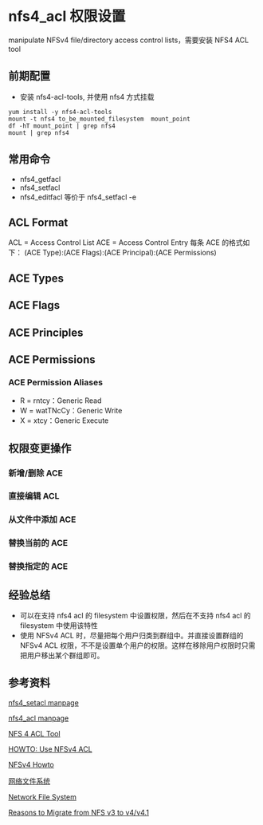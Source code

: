 # nfs4_acl 权限设置

manipulate NFSv4 file/directory access control lists，需要安装 NFS4 ACL tool

## 前期配置

- 安装 nfs4-acl-tools, 并使用 nfs4 方式挂载

```shell
yum install -y nfs4-acl-tools
mount -t nfs4 to_be_mounted_filesystem  mount_point
df -hT mount_point | grep nfs4 
mount | grep nfs4
```

## 常用命令

- nfs4_getfacl
- nfs4_setfacl
- nfs4_editfacl 等价于 nfs4_setfacl -e 

## ACL Format

ACL = Access Control List
ACE = Access Control Entry
每条 ACE 的格式如下：
(ACE Type):(ACE Flags):(ACE Principal):(ACE Permissions)

## ACE Types

## ACE Flags

## ACE Principles

## ACE Permissions

### ACE Permission Aliases
- R = rntcy：Generic Read
- W = watTNcCy：Generic Write
- X = xtcy：Generic Execute

## 权限变更操作

### 新增/删除 ACE
### 直接编辑 ACL
### 从文件中添加 ACE
### 替换当前的 ACE
### 替换指定的 ACE

## 经验总结

- 可以在支持 nfs4 acl 的 filesystem 中设置权限，然后在不支持 nfs4 acl 的 filesystem 中使用该特性
- 使用 NFSv4 ACL 时，尽量把每个用户归类到群组中。并直接设置群组的 NFSv4 ACL 权限，不不是设置单个用户的权限。这样在移除用户权限时只需把用户移出某个群组即可。

## 参考资料

[nfs4_setacl manpage](https://linux.die.net/man/1/nfs4_setfacl)

[nfs4_acl manpage](https://linux.die.net/man/5/nfs4_acl)

[NFS 4 ACL Tool](https://www.server-world.info/en/note?os=CentOS_7&p=nfs&f=5)

[HOWTO: Use NFSv4 ACL](https://www.osc.edu/book/export/html/4523)

[NFSv4 Howto](https://help.ubuntu.com/community/NFSv4Howto)

[网络文件系统](https://zh.wikipedia.org/wiki/%E7%BD%91%E7%BB%9C%E6%96%87%E4%BB%B6%E7%B3%BB%E7%BB%9F)

[Network File System](https://en.wikipedia.org/wiki/Network_File_System)

[Reasons to Migrate from NFS v3 to v4/v4.1](https://archive.fosdem.org/2018/schedule/event/nfs3_to_nfs4/attachments/slides/2702/export/events/attachments/nfs3_to_nfs4/slides/2702/FOSDEM_Presentation_Final_pdf.pdf)